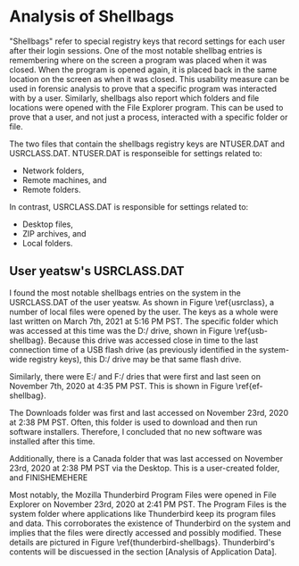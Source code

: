 # Analysis of Shellbags

"Shellbags" refer to special registry keys that record settings for each user after their login sessions. One of the most notable shellbag entries is remembering where on the screen a program was placed when it was closed. When the program is opened again, it is placed back in the same location on the screen as when it was closed. This usability measure can be used in forensic analysis to prove that a specific program was interacted with by a user. Similarly, shellbags also report which folders and file locations were opened with the File Explorer program. This can be used to prove that a user, and not just a process, interacted with a specific folder or file.

The two files that contain the shellbags registry keys are NTUSER.DAT and USRCLASS.DAT. NTUSER.DAT is responseible for settings related to:

- Network folders,
- Remote machines, and
- Remote folders.

In contrast, USRCLASS.DAT is responsible for settings related to:

- Desktop files,
- ZIP archives, and
- Local folders.

## User yeatsw's USRCLASS.DAT

I found the most notable shellbags entries on the system in the USRCLASS.DAT of the user yeatsw. As shown in Figure \ref{usrclass}, a number of local files were opened by the user. The keys as a whole were last written on March 7th, 2021 at 5:16 PM PST. The specific folder which was accessed at this time was the D:/ drive, shown in Figure \ref{usb-shellbag}. Because this drive was accessed close in time to the last connection time of a USB flash drive (as previously identified in the system-wide registry keys), this D:/ drive may be that same flash drive.

Similarly, there were E:/ and F:/ dries that were first and last seen on November 7th, 2020 at 4:35 PM PST. This is shown in Figure \ref{ef-shellbag}.

The Downloads folder was first and last accessed on November 23rd, 2020 at 2:38 PM PST. Often, this folder is used to download and then run software installers. Therefore, I concluded that no new software was installed after this time.

Additionally, there is a Canada folder that was last accessed on November 23rd, 2020 at 2:38 PM PST via the Desktop. This is a user-created folder, and FINISHEMEHERE

Most notably, the Mozilla Thunderbird Program Files were opened in File Explorer on November 23rd, 2020 at 2:41 PM PST. The Program Files is the system folder where applications like Thunderbird keep its program files and data. This corroborates the existence of Thunderbird on the system and implies that the files were directly accessed and possibly modified. These details are pictured in Figure \ref{thunderbird-shellbags}. Thunderbird's contents will be discuessed in the section [Analysis of Application Data].
